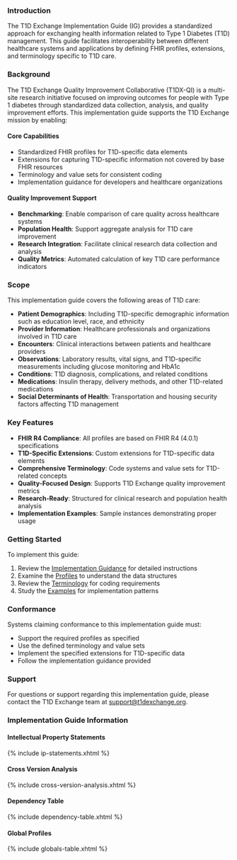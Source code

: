 ### Introduction

The T1D Exchange Implementation Guide (IG) provides a standardized approach for exchanging health information related to Type 1 Diabetes (T1D) management. This guide facilitates interoperability between different healthcare systems and applications by defining FHIR profiles, extensions, and terminology specific to T1D care.

### Background

The T1D Exchange Quality Improvement Collaborative (T1DX-QI) is a multi-site research initiative focused on improving outcomes for people with Type 1 diabetes through standardized data collection, analysis, and quality improvement efforts. This implementation guide supports the T1D Exchange mission by enabling:

#### Core Capabilities
- Standardized FHIR profiles for T1D-specific data elements
- Extensions for capturing T1D-specific information not covered by base FHIR resources
- Terminology and value sets for consistent coding
- Implementation guidance for developers and healthcare organizations

#### Quality Improvement Support
- **Benchmarking**: Enable comparison of care quality across healthcare systems
- **Population Health**: Support aggregate analysis for T1D care improvement
- **Research Integration**: Facilitate clinical research data collection and analysis
- **Quality Metrics**: Automated calculation of key T1D care performance indicators

### Scope

This implementation guide covers the following areas of T1D care:

- **Patient Demographics**: Including T1D-specific demographic information such as education level, race, and ethnicity
- **Provider Information**: Healthcare professionals and organizations involved in T1D care
- **Encounters**: Clinical interactions between patients and healthcare providers
- **Observations**: Laboratory results, vital signs, and T1D-specific measurements including glucose monitoring and HbA1c
- **Conditions**: T1D diagnosis, complications, and related conditions
- **Medications**: Insulin therapy, delivery methods, and other T1D-related medications
- **Social Determinants of Health**: Transportation and housing security factors affecting T1D management

### Key Features

- **FHIR R4 Compliance**: All profiles are based on FHIR R4 (4.0.1) specifications
- **T1D-Specific Extensions**: Custom extensions for T1D-specific data elements
- **Comprehensive Terminology**: Code systems and value sets for T1D-related concepts
- **Quality-Focused Design**: Supports T1D Exchange quality improvement metrics
- **Research-Ready**: Structured for clinical research and population health analysis
- **Implementation Examples**: Sample instances demonstrating proper usage

### Getting Started

To implement this guide:

1. Review the [Implementation Guidance](guidance.html) for detailed instructions
2. Examine the [Profiles](profiles.html) to understand the data structures
3. Review the [Terminology](terminology.html) for coding requirements
4. Study the [Examples](examples.html) for implementation patterns

### Conformance

Systems claiming conformance to this implementation guide must:

- Support the required profiles as specified
- Use the defined terminology and value sets
- Implement the specified extensions for T1D-specific data
- Follow the implementation guidance provided

### Support

For questions or support regarding this implementation guide, please contact the T1D Exchange team at [support@t1dexchange.org](mailto:support@t1dexchange.org).

### Implementation Guide Information

#### Intellectual Property Statements
{% include ip-statements.xhtml %}

#### Cross Version Analysis
{% include cross-version-analysis.xhtml %}

#### Dependency Table
{% include dependency-table.xhtml %}

#### Global Profiles
{% include globals-table.xhtml %}